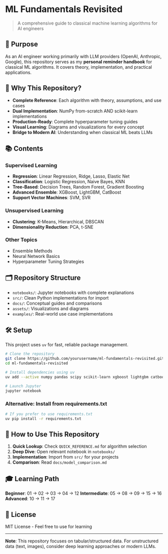 # ML Fundamentals Revisited

> A comprehensive guide to classical machine learning algorithms for AI engineers

## 🎯 Purpose

As an AI engineer working primarily with LLM providers (OpenAI, Anthropic, Google), this repository serves as my **personal reminder handbook** for classical ML algorithms. It covers theory, implementation, and practical applications.

## 🚀 Why This Repository?

- **Complete Reference**: Each algorithm with theory, assumptions, and use cases
- **Dual Implementation**: NumPy from-scratch AND scikit-learn implementations
- **Production-Ready**: Complete hyperparameter tuning guides
- **Visual Learning**: Diagrams and visualizations for every concept
- **Bridge to Modern AI**: Understanding when classical ML beats LLMs

## 📚 Contents

### Supervised Learning

- **Regression**: Linear Regression, Ridge, Lasso, Elastic Net
- **Classification**: Logistic Regression, Naive Bayes, KNN
- **Tree-Based**: Decision Trees, Random Forest, Gradient Boosting
- **Advanced Ensemble**: XGBoost, LightGBM, CatBoost
- **Support Vector Machines**: SVM, SVR

### Unsupervised Learning

- **Clustering**: K-Means, Hierarchical, DBSCAN
- **Dimensionality Reduction**: PCA, t-SNE

### Other Topics

- Ensemble Methods
- Neural Network Basics
- Hyperparameter Tuning Strategies

## 🗂️ Repository Structure

- `notebooks/`: Jupyter notebooks with complete explanations
- `src/`: Clean Python implementations for import
- `docs/`: Conceptual guides and comparisons
- `assets/`: Visualizations and diagrams
- `examples/`: Real-world use case implementations

## 🛠️ Setup

This project uses `uv` for fast, reliable package management.

```bash
# Clone the repository
git clone https://github.com/yourusername/ml-fundamentals-revisited.git
cd ml-fundamentals-revisited

# Install dependencies using uv
uv add --active numpy pandas scipy scikit-learn xgboost lightgbm catboost matplotlib seaborn plotly jupyter notebook ipywidgets tqdm joblib imbalanced-learn shap

# Launch Jupyter
jupyter notebook
```

### Alternative: Install from requirements.txt

```bash
# If you prefer to use requirements.txt
uv pip install -r requirements.txt
```

## 📖 How to Use This Repository

1. **Quick Lookup**: Check `QUICK_REFERENCE.md` for algorithm selection
2. **Deep Dive**: Open relevant notebook in `notebooks/`
3. **Implementation**: Import from `src/` for your projects
4. **Comparison**: Read `docs/model_comparison.md`

## 🎓 Learning Path

**Beginner**: 01 → 02 → 03 → 04 → 12
**Intermediate**: 05 → 08 → 09 → 15 → 16
**Advanced**: 10 → 11 → 17

## 📝 License

MIT License - Feel free to use for learning

---

**Note**: This repository focuses on tabular/structured data. For unstructured data (text, images), consider deep learning approaches or modern LLMs.

